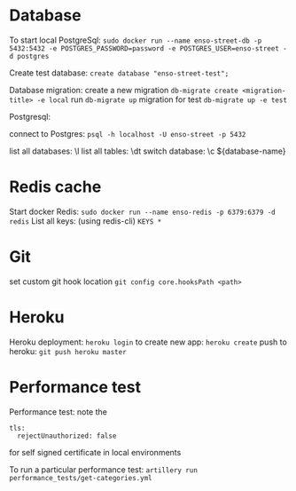 # Database
To start local PostgreSql:
```sudo docker run --name enso-street-db -p 5432:5432 -e POSTGRES_PASSWORD=password -e POSTGRES_USER=enso-street -d postgres```

Create test database:
```create database "enso-street-test";```

Database migration:
create a new migration ```db-migrate create <migration-title> -e local```
run ```db-migrate up```
migration for test ```db-migrate up -e test```

Postgresql:

connect to Postgres: 
```psql -h localhost -U enso-street -p 5432```

list all databases: \l
list all tables: \dt
switch database: \c ${database-name}

# Redis cache
Start docker Redis:
```sudo docker run --name enso-redis -p 6379:6379 -d redis```
List all keys: (using redis-cli) 
```KEYS *```

# Git
set custom git hook location
```git config core.hooksPath <path>```

# Heroku
Heroku deployment:
```heroku login```
to create new app:
```heroku create```
push to heroku:
```git push heroku master```

# Performance test
Performance test:
note the 
```
tls:
  rejectUnauthorized: false
```
for self signed certificate in local environments

To run a particular performance test:
```artillery run performance_tests/get-categories.yml```